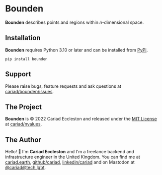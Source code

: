 # Bounden

**Bounden** describes points and regions within _n_-dimensional space.

## Installation

**Bounden** requires Python 3.10 or later and can be installed from [PyPI](https://pypi.org/project/bounden/).

```console
pip install bounden
```

## Support

Please raise bugs, feature requests and ask questions at [cariad/bounden/issues](https://github.com/cariad/bounden/issues).

## The Project

**Bounden** is &copy; 2022 Cariad Eccleston and released under the [MIT License](https://github.com/cariad/bounden/blob/main/LICENSE) at [cariad/nvalues](https://github.com/cariad/bounden).

## The Author

Hello! 👋 I'm **Cariad Eccleston** and I'm a freelance backend and infrastructure engineer in the United Kingdom. You can find me at [cariad.earth](https://cariad.earth), [github/cariad](https://github.com/cariad), [linkedin/cariad](https://linkedin.com/in/cariad) and on Mastodon at [@cariad@tech.lgbt](https://tech.lgbt/@cariad).
